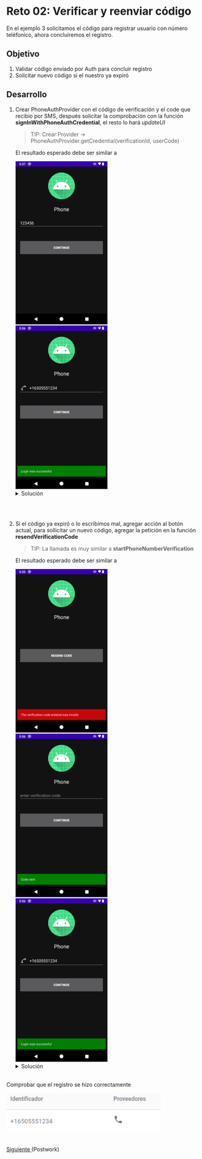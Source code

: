 # Reto  02: Verificar y reenviar código

En el ejemplo 3 solicitamos el código para registrar usuario con número teléfonico, ahora concluiremos el registro.

## Objetivo

1. Validar código enviado por Auth para concluir registro
2. Solicitar nuevo código si el nuestro ya expiró

## Desarrollo


1. Crear PhoneAuthProvider con el código de verificación y el code que recibio por SMS, después solicitar la comprobación con la función **signInWithPhoneAuthCredential**, el resto lo hará *updateUI*

    > TIP: Crear Provider -> PhoneAuthProvider.getCredential(verificationId, userCode)

    El resultado esperado debe ser similar a 

    <img src="assets/04.png" width="50%"/>

    <img src="assets/03.png" width="50%"/>

    </br>

    <details>
      <summary>Solución</summary>
        
      ```kotlin
      private fun verifyPhoneNumberWithCode(verificationId: String, code: String) {
        val credential = PhoneAuthProvider.getCredential(verificationId, code)
        signInWithPhoneAuthCredential(credential)
      }
      ```
    </details>

  </br>

</br>

2. Si el código ya expiró o lo escribimos mal, agregar acción al botón actual, para sollicitar un nuevo código, agregar la petición en la función **resendVerificationCode**

    > TIP: La llamada es muy similar a **startPhoneNumberVerification**

    El resultado esperado debe ser similar a 

    <img src="assets/01.png" width="50%"/>

    <img src="assets/02.png" width="50%"/>

    <img src="assets/03.png" width="50%"/>

    </br>

    <details>
      <summary>Solución</summary>
        
      ```kotlin
      private fun resendVerificationCode(
        phoneNumber: String,
        token: PhoneAuthProvider.ForceResendingToken?
      ) {
        val optionsBuilder = PhoneAuthOptions.newBuilder(auth)
          .setPhoneNumber(phoneNumber)       // Phone number to verify
          .setTimeout(60L, TimeUnit.SECONDS) // Timeout and unit
          .setActivity(this)                 // Activity (for callback binding)
          .setCallbacks(callbacks)          // OnVerificationStateChangedCallbacks
        if (token != null) {
          optionsBuilder.setForceResendingToken(token) // callback's ForceResendingToken
        }
        PhoneAuthProvider.verifyPhoneNumber(optionsBuilder.build())
      }
      ```
    </details>

    </br>

Comprobar que el registro se hizo correctamente

<img src="assets/05.png" width="80%"/>

</br>
</br>

[Siguiente ](../Postwork/README.md)(Postwork)

